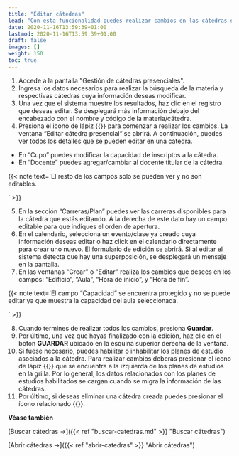 ```yaml
---
title: "Editar cátedras"
lead: "Con esta funcionalidad puedes realizar cambios en las cátedras de las diferentes materias. Para poder realizar diferentes modificaciones debes contar con el rol de Codocente."
date: 2020-11-16T13:59:39+01:00
lastmod: 2020-11-16T13:59:39+01:00
draft: false
images: []
weight: 150
toc: true
---
```


1. Accede a la pantalla "Gestión de cátedras presenciales". 
1. Ingresa los datos necesarios para realizar la búsqueda de la materia y respectivas cátedras cuya información deseas modificar.
1. Una vez que el sistema muestre los resultados, haz clic en el registro que deseas editar. Se desplegará más información debajo del encabezado con el nombre y código de la materia/cátedra.
1. Presiona el icono de lápiz {{<inline-icon image="edit.png" alt="edit icon">}} para comenzar a realizar los cambios. La ventana “Editar cátedra presencial“ se abrirá. A continuación, puedes ver todos los detalles que se pueden editar en una cátedra.
- En “Cupo” puedes modificar la capacidad de inscriptos a la cátedra.
- En “Docente” puedes agregar/cambiar al docente titular de la cátedra.

{{< note text=`El resto de los campos solo se pueden ver y no son editables.

` >}}
</b>

5. En la sección “Carreras/Plan” puedes ver las carreras disponibles para la cátedra que estás editando. A la derecha de este dato hay un campo editable para que indiques el orden de apertura.
6. En el calendario, selecciona un evento/clase ya creado cuya información deseas editar o haz click en el calendario directamente para crear uno nuevo. El formulario de edición se abrirá. Si al editar el sistema detecta que hay una superposición, se desplegará un mensaje en la pantalla.
7. En las ventanas "Crear" o "Editar" realiza los cambios que desees en los campos: “Edificio”, “Aula”, “Hora de inicio”, y “Hora de fin”. 

{{< note text=`El campo “Capacidad” se encuentra protegido y no se puede editar ya que muestra la capacidad del aula seleccionada.

` >}}
</b>

8. Cuando termines de realizar todos los cambios, presiona **Guardar**.
9. Por último, una vez que hayas finalizado con la edición, haz clic en el botón **GUARDAR** ubicado en la esquina superior derecha de la ventana. 
9. Si fuese necesario, puedes habilitar o inhabilitar los planes de estudio asociados a la cátedra. Para realizar cambios deberás presionar el ícono de lápiz {{<inline-icon image="edit.png" alt="edit icon">}} que se encuentra a la izquierda de los planes de estudios en la grilla. Por lo general, los datos relacionados con los planes de estudios habilitados se cargan cuando se migra la información de las cátedras.
10. Por último, si deseas eliminar una cátedra creada puedes presionar el ícono relacionado {{<inline-icon image="delete.png" alt="delete icon">}}.
</b>

**Véase también**

[Buscar cátedras →]({{< ref "buscar-catedras.md" >}} "Buscar cátedras")
<br/>

[Abrir cátedras →]({{< ref "abrir-catedras" >}} "Abrir cátedras")
